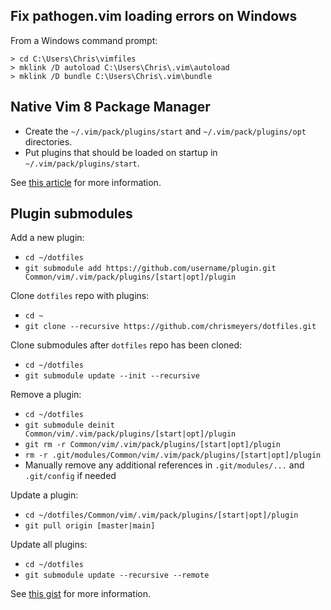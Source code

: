 ## Fix pathogen.vim loading errors on Windows
From a Windows command prompt:
```
> cd C:\Users\Chris\vimfiles
> mklink /D autoload C:\Users\Chris\.vim\autoload
> mklink /D bundle C:\Users\Chris\.vim\bundle
```

## Native Vim 8 Package Manager
  * Create the `~/.vim/pack/plugins/start` and `~/.vim/pack/plugins/opt` directories.
  * Put plugins that should be loaded on startup in  `~/.vim/pack/plugins/start`.

See [this article](https://shapeshed.com/vim-packages/) for more information.

## Plugin submodules
Add a new plugin:
  * `cd ~/dotfiles`
  * `git submodule add https://github.com/username/plugin.git Common/vim/.vim/pack/plugins/[start|opt]/plugin`

Clone `dotfiles` repo with plugins:
  * `cd ~`
  * `git clone --recursive https://github.com/chrismeyers/dotfiles.git`

Clone submodules after `dotfiles` repo has been cloned:
  * `cd ~/dotfiles`
  * `git submodule update --init --recursive`

Remove a plugin:
  * `cd ~/dotfiles`
  * `git submodule deinit Common/vim/.vim/pack/plugins/[start|opt]/plugin`
  * `git rm -r Common/vim/.vim/pack/plugins/[start|opt]/plugin`
  * `rm -r .git/modules/Common/vim/.vim/pack/plugins/[start|opt]/plugin`
  * Manually remove any additional references in `.git/modules/...` and `.git/config` if needed

Update a plugin:
  * `cd ~/dotfiles/Common/vim/.vim/pack/plugins/[start|opt]/plugin`
  * `git pull origin [master|main]`

Update all plugins:
  * `cd ~/dotfiles`
  * `git submodule update --recursive --remote`

See [this gist](https://gist.github.com/manasthakur/d4dc9a610884c60d944a4dd97f0b3560) for more information.
